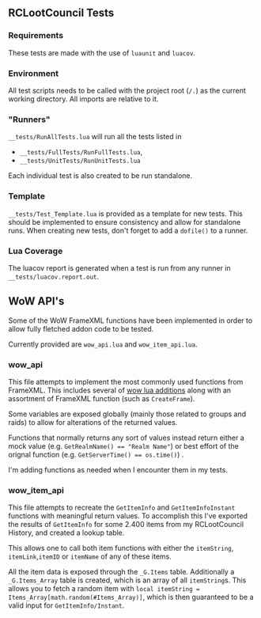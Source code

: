 ## RCLootCouncil Tests

### Requirements
These tests are made with the use of `luaunit` and `luacov`.

### Environment
All test scripts needs to be called with the project root (`/.`) as the current working directory. All imports are relative to it.

### "Runners"
`__tests/RunAllTests.lua` will run all the tests listed in
* `__tests/FullTests/RunFullTests.lua`,
* `__tests/UnitTests/RunUnitTests.lua`

Each individual test is also created to be run standalone.

### Template
`__tests/Test_Template.lua` is provided as a template for new tests. This should be implemented to ensure consistency and allow for standalone runs. When creating new tests, don't forget to add a `dofile()` to a runner.

### Lua Coverage
The luacov report is generated when a test is run from any runner in `__tests/luacov.report.out`.

## WoW API's
Some of the WoW FrameXML functions have been implemented in order to allow fully fletched addon code to be tested.

Currently provided are `wow_api.lua` and `wow_item_api.lua`.

### wow_api
This file attempts to implement the most commonly used functions from FrameXML. This includes several of [wow lua additions](https://wow.gamepedia.com/Lua_functions) along with an assortment of FrameXML function (such as `CreateFrame`).

Some variables are exposed globally (mainly those related to groups and raids) to allow for alterations of the returned values.

Functions that normally returns any sort of values instead return either a mock value (e.g. `GetRealmName() == "Realm Name"`) or best effort of the orignal function (e.g. `GetServerTime() == os.time()`) .

I'm adding functions as needed when I encounter them in my tests.

### wow_item_api
This file attempts to recreate the `GetItemInfo` and `GetItemInfoInstant` functions with meaningful return values. To accomplish this I've exported the results of `GetItemInfo` for some 2.400 items from my RCLootCouncil History, and created a lookup table.

This allows one to call both item functions with either the `itemString`, `itemLink`,`itemID` or `itemName` of any of these items.

All the item data is exposed through the `_G.Items` table. Additionally a `_G.Items_Array` table is created, which is an array of all `itemString`s. This allows you to fetch a random item with `local itemString = Items_Array[math.random(#Items_Array)]`, which is then guaranteed to be a valid input for `GetItemInfo/Instant`.

